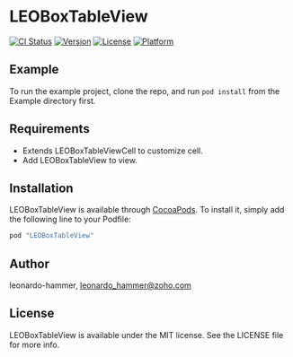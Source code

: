 # LEOBoxTableView

[![CI Status](http://img.shields.io/travis/leonardo-hammer/LEOBoxTableView.svg?style=flat)](https://travis-ci.org/leonardo-hammer/LEOBoxTableView)
[![Version](https://img.shields.io/cocoapods/v/LEOBoxTableView.svg?style=flat)](http://cocoapods.org/pods/LEOBoxTableView)
[![License](https://img.shields.io/cocoapods/l/LEOBoxTableView.svg?style=flat)](http://cocoapods.org/pods/LEOBoxTableView)
[![Platform](https://img.shields.io/cocoapods/p/LEOBoxTableView.svg?style=flat)](http://cocoapods.org/pods/LEOBoxTableView)

## Example

To run the example project, clone the repo, and run `pod install` from the Example directory first.



## Requirements

- Extends LEOBoxTableViewCell to customize cell.
- Add LEOBoxTableView to view.

## Installation

LEOBoxTableView is available through [CocoaPods](http://cocoapods.org). To install
it, simply add the following line to your Podfile:

```ruby
pod "LEOBoxTableView"
```

## Author

leonardo-hammer, leonardo_hammer@zoho.com

## License

LEOBoxTableView is available under the MIT license. See the LICENSE file for more info.
